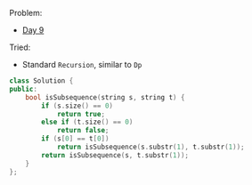 Problem: 
   - [Day 9](https://leetcode.com/explore/challenge/card/june-leetcoding-challenge/540/week-2-june-8th-june-14th/3355/)

Tried: 
   - Standard `Recursion`, similar to `Dp`


```c++
class Solution {
public:
    bool isSubsequence(string s, string t) {
        if (s.size() == 0)
            return true;
        else if (t.size() == 0)
            return false;
        if (s[0] == t[0])
            return isSubsequence(s.substr(1), t.substr(1));
        return isSubsequence(s, t.substr(1));      
    }
};
```
